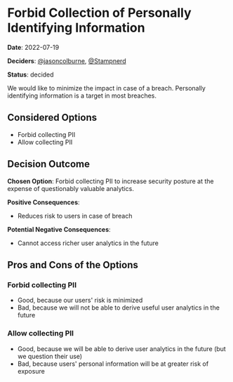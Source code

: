 # Forbid Collection of Personally Identifying Information

**Date**: 2022-07-19

**Deciders**: [@jasoncolburne](https://github.com/jasoncolburne), [@Stampnerd](https://github.com/Stampnerd)

**Status**: decided

We would like to minimize the impact in case of a breach. Personally identifying information is a target in most
breaches.


## Considered Options
- Forbid collecting PII
- Allow collecting PII


## Decision Outcome

**Chosen Option**: Forbid collecting PII to increase security posture at the expense of questionably valuable analytics.

**Positive Consequences**:
- Reduces risk to users in case of breach

**Potential Negative Consequences**:
- Cannot access richer user analytics in the future


## Pros and Cons of the Options

### Forbid collecting PII
- Good, because our users' risk is minimized
- Bad, because we will not be able to derive useful user analytics in the future

### Allow collecting PII
- Good, because we will be able to derive user analytics in the future (but we question their use)
- Bad, because users' personal information will be at greater risk of exposure
